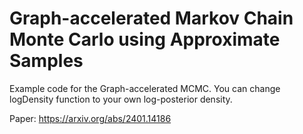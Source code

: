 # Graph-accelerated Markov Chain Monte Carlo using Approximate Samples

Example code for the Graph-accelerated MCMC. You can change logDensity function to your own log-posterior density.

Paper:
https://arxiv.org/abs/2401.14186



